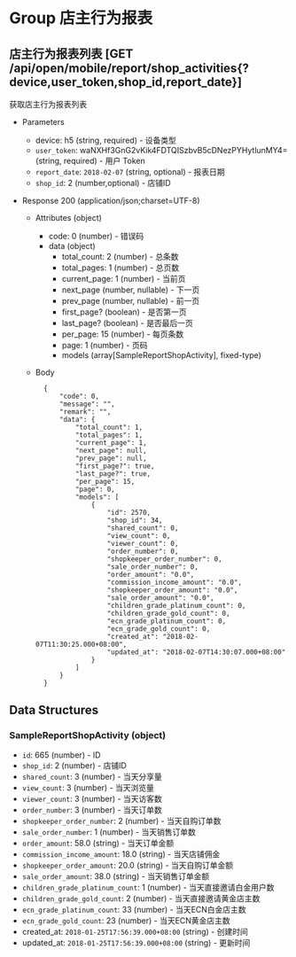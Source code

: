 # Group 店主行为报表

## 店主行为报表列表 [GET /api/open/mobile/report/shop_activities{?device,user_token,shop_id,report_date}]
获取店主行为报表列表

+ Parameters
    + device: h5 (string, required) - 设备类型
    + `user_token`: waNXHf3GnG2vKik4FDTQISzbvB5cDNezPYHytlunMY4= (string, required) - 用户 Token
    + `report_date`: `2018-02-07` (string, optional) - 报表日期
    + `shop_id`: 2 (number,optional) - 店铺ID

+ Response 200 (application/json;charset=UTF-8)
    + Attributes (object)
        + code: 0 (number) - 错误码
        + data (object)
            + total_count: 2 (number) - 总条数
            + total_pages: 1 (number) - 总页数
            + current_page: 1 (number) - 当前页
            + next_page (number, nullable) - 下一页
            + prev_page (number, nullable) - 前一页
            + first_page? (boolean) - 是否第一页
            + last_page? (boolean) - 是否最后一页
            + per_page: 15 (number) - 每页条数
            + page: 1 (number) - 页码
            + models (array[SampleReportShopActivity], fixed-type)

    + Body

            {
                "code": 0,
                "message": "",
                "remark": "",
                "data": {
                    "total_count": 1,
                    "total_pages": 1,
                    "current_page": 1,
                    "next_page": null,
                    "prev_page": null,
                    "first_page?": true,
                    "last_page?": true,
                    "per_page": 15,
                    "page": 0,
                    "models": [
                        {
                            "id": 2570,
                            "shop_id": 34,
                            "shared_count": 0,
                            "view_count": 0,
                            "viewer_count": 0,
                            "order_number": 0,
                            "shopkeeper_order_number": 0,
                            "sale_order_number": 0,
                            "order_amount": "0.0",
                            "commission_income_amount": "0.0",
                            "shopkeeper_order_amount": "0.0",
                            "sale_order_amount": "0.0",
                            "children_grade_platinum_count": 0,
                            "children_grade_gold_count": 0,
                            "ecn_grade_platinum_count": 0,
                            "ecn_grade_gold_count": 0,
                            "created_at": "2018-02-07T11:30:25.000+08:00",
                            "updated_at": "2018-02-07T14:30:07.000+08:00"
                        }
                    ]
                }
            }

## Data Structures
### SampleReportShopActivity (object)
+ `id`: 665 (number) - ID
+ `shop_id`: 2 (number) - 店铺ID
+ `shared_count`: 3 (number) - 当天分享量
+ `view_count`: 3 (number) - 当天浏览量
+ `viewer_count`: 3 (number) - 当天访客数
+ `order_number`: 3 (number) - 当天订单数
+ `shopkeeper_order_number`: 2 (number) - 当天自购订单数
+ `sale_order_number`: 1 (number) - 当天销售订单数
+ `order_amount`: 58.0 (string) - 当天订单金额
+ `commission_income_amount`: 18.0 (string) - 当天店铺佣金
+ `shopkeeper_order_amount`: 20.0 (string) - 当天自购订单金额
+ `sale_order_amount`: 38.0 (string) - 当天销售订单金额
+ `children_grade_platinum_count`: 1 (number) - 当天直接邀请白金用户数
+ `children_grade_gold_count`: 2 (number) - 当天直接邀请黄金店主数
+ `ecn_grade_platinum_count`: 33 (number) - 当天ECN白金店主数
+ `ecn_grade_gold_count`: 23 (number) - 当天ECN黄金店主数
+ created_at: `2018-01-25T17:56:39.000+08:00` (string) - 创建时间
+ updated_at: `2018-01-25T17:56:39.000+08:00` (string) - 更新时间

